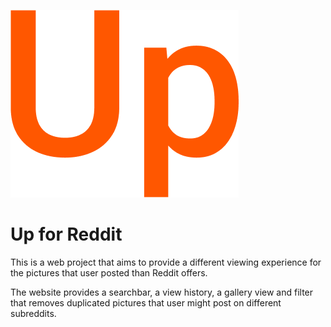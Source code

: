 ![Up for Reddit Logo!](ui/src/assets/Up.png "Up for Reddit Logo")
# Up for Reddit

This is a web project that aims to provide a different viewing experience for the pictures that user posted than Reddit offers.

The website provides a searchbar, a view history, a gallery view and filter that removes duplicated pictures that user might post on different subreddits.
